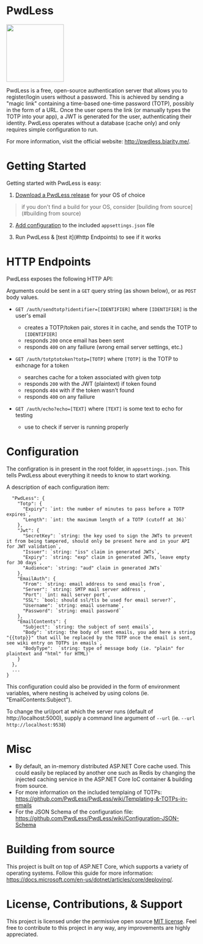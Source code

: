# PwdLess
<img src="http://pwdless.biarity.me/images/PwdLessLogo.svg" width="150">

PwdLess is a free, open-source authentication server that allows you to register/login users without a password. This is achieved by sending a "magic link" containing a time-based one-time password (TOTP), possibly in the form of a URL. Once the user opens the link (or manually types the TOTP into your app), a JWT is generated for the user, authenticating their identity. PwdLess operates without a database (cache only) and only requires simple configuration to run.

For more information, visit the official website: http://pwdless.biarity.me/.

# Getting Started
Getting started with PwdLess is easy:

1. [Download a PwdLess release](https://github.com/PwdLess/PwdLess/releases) for your OS of choice
 > if you don't find a build for your OS, consider [building from source](#building from source)

2. [Add configuration](#configuration) to the included `appsettings.json` file

3. Run PwdLess & [test it](#http Endpoints) to see if it works 

# HTTP Endpoints
PwdLess exposes the following HTTP API:

Arguments could be sent in a `GET` query string (as shown below), or as `POST` body values.

* `GET /auth/sendtotp?identifier=[IDENTIFIER]` where `[IDENTIFIER]` is the user's email
  * creates a TOTP/token pair, stores it in cache, and sends the TOTP to `[IDENTIFIER]`
  * responds `200` once email has been sent
  * responds `400` on any failiure (wrong email server settings, etc.)

* `GET /auth/totptotoken?totp=[TOTP]` where `[TOTP]` is the TOTP to exhcnage for a token 
  * searches cache for a token associated with given totp
  * responds `200` with the JWT (plaintext) if token found
  * responds `404` with if the token wasn't found
  * responds `400` on any failiure

* `GET /auth/echo?echo=[TEXT]` where `[TEXT]` is some text to echo for testing
  * use to check if server is running properly

# Configuration
The configration is in present in the root folder, in `appsettings.json`. This tells PwdLess about everything it needs to know to start working.

A description of each configuration item:
```
  "PwdLess": {
    "Totp": {
      "Expiry": `int: the number of minutes to pass before a TOTP expires`,
      "Length": `int: the maximum length of a TOTP (cutoff at 36)`
    },
    "Jwt": {
      "SecretKey": `string: the key used to sign the JWTs to prevent it from being tampered, should only be present here and in your API for JWT validation`,
      "Issuer": `string: "iss" claim in generated JWTs`,
      "Expiry": `string: "exp" claim in generated JWTs, leave empty for 30 days`,
      "Audience": `string: "aud" claim in generated JWTs`
    },
    "EmailAuth": {
      "From": `string: email address to send emails from`,
      "Server": `string: SMTP mail server address`,
      "Port": `int: mail server port`,
      "SSL": `bool: should ssl/tls be used for email server?`,
      "Username": `string: email username`,
      "Password": `string: email password`
    },
    "EmailContents": {
      "Subject": `string: the subject of sent emails`,
      "Body": `string: the body of sent emails, you add here a string "{{totp}}" that will be replaced by the TOTP once the email is sent, see wiki entry on TOTPs in emails`,
      "BodyType":  `string: type of message body (ie. "plain" for plaintext and "html" for HTML)`
    }
  },
  ...
}
```
This configuration could also be provided in the form of environment variables, where nesting is acheived by using colons (ie. "EmailContents:Subject").

To change the url/port at which the server runs (default of http://localhost:5000), supply a command line argument of `--url` (ie. `--url http://localhost:9538`)

# Misc

* By default, an in-memory distributed ASP.NET Core cache used. This could easily be replaced by another one such as Redis by changing the injected caching service in the ASP.NET Core IoC container & building from source.
* For more information on the included templaing of TOTPs: https://github.com/PwdLess/PwdLess/wiki/Templating-&-TOTPs-in-emails
* For the JSON Schema of the configuration file: https://github.com/PwdLess/PwdLess/wiki/Configuration-JSON-Schema

# Building from source

This project is built on top of ASP.NET Core, which supports a variety of operating systems. Follow this guide for more information: https://docs.microsoft.com/en-us/dotnet/articles/core/deploying/.

# License, Contributions, & Support

This project is licensed under the permissive open source [MIT license](https://opensource.org/licenses/MIT). Feel free to contribute to this project in any way, any improvements are highly appreciated.










